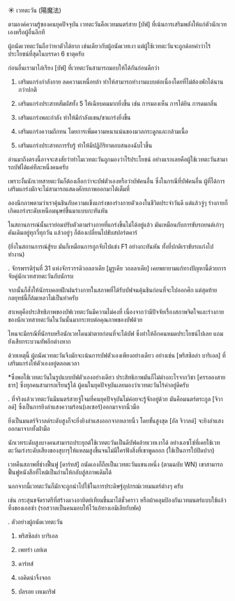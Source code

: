 ☀️ เวทตะวัน (陽魔法)

ตามองค์ความรู้ของคนยุคปัจจุบัน เวทตะวันคือเวทมนตร์สาย [บัฟ] ที่เน้นการเสริมพลังให้แก่ตัวนักเวทเองหรือผู้อื่นอีกที

ผู้ถนัดเวทตะวันถือว่าหาตัวได้ยาก เช่นเดียวกับผู้ถนัดเวทเงา แต่ผู้ใช้เวทตะวันจะถูกด้อยค่าว่าไร้ประโยชน์ที่สุดในบรรดา 6 ธาตุครับ

ก่อนอื่นเรามาไล่เรียง [บัฟ] ที่เวทตะวันสามารถมอบให้ได้กันก่อนดีกว่า

1. เสริมแกร่งกำลังกาย ลดความเหนื่อยล้า ทำให้สามารถทำงานแบบต่อเนื่องโดยที่ไม่ต้องพักได้นานกว่าปกติ

2. เสริมแกร่งประสาทสัมผัสทั้ง 5 ให้เฉียบคมมากยิ่งขึ้น เช่น การมองเห็น การได้ยิน การดมกลิ่น

3. เสริมแกร่งพละกำลัง ทำให้มีกำลังแขน/ขาแกร่งยิ่งขึ้น

4. เสริมแกร่งความถึกทน โดยการเพิ่มความหนาแน่นของมวลกระดูกและกล้ามเนื้อ

5. เสริมแกร่งประสาทการรับรู้ ทำให้มีปฏิกิริยาตอบสนองฉับไวขึ้น

อ่านมาถึงตรงนี้อาจจะสงสัยว่าทำไมเวทตะวันถูกมองว่าไร้ประโยชน์ อย่างแรกเลยคือผู้ใช้เวทตะวันสามารถบัฟได้แค่ทีละหนึ่งคนครับ

เพราะงั้นนักเวทสายตะวันก็ต้องเลือกว่าจะบัฟตัวเองหรือว่าบัฟคนอื่น ซึ่งในกรณีที่บัฟคนอื่น ผู้ที่ได้การเสริมแกร่งมักจะไม่สามารถแสดงศักยภาพออกมาได้เต็มที่

ลองนึกภาพตามว่าเราคุ้นชินกับความแข็งแกร่งของร่างกายตัวเองในชีวิตประจำวันดี แต่แล้วจู่ๆ ร่างกายก็เกิดแกร่งระดับเหนือมนุษย์ขึ้นมาแบบกะทันหัน

ในสถานการณ์นั้นเราย่อมปรับตัวตามร่างกายที่แกร่งขึ้นไม่ได้อยู่แล้ว มันเหมือนกับการขับรถยนต์เก่าๆ คันเดิมอยู่ทุกวี่ทุกวัน แล้วอยู่ๆ ก็ต้องเปลี่ยนไปขับสปอร์ตคาร์

(ยิ่งในสถานการณ์สู้รบ มันก็เหมือนการถูกจับไปแข่ง F1 อย่างกะทันหัน ทั้งที่ปกติเราขับรถเก๋งไปทำงาน)

.
จักรพรรดิรุ่นที่ 31 แห่งจักรวรรดิวอลลาเคีย [มูรูเคีย วอลลาเคีย] เคยพยายามแก้ทางปัญหานี้ด้วยการจับคู่นักเวทสายตะวันกับนักรบ

จากนั้นก็สั่งให้นักรบคอยฝึกฝนร่างกายในสภาพที่ได้รับบัฟจนคุ้นชินก่อนที่จะไปออกศึก แต่สุดท้ายกลยุทธ์นี้ก็ล้มเหลวไม่เป็นท่าครับ

สาเหตุคือประสิทธิภาพของบัฟเวทตะวันมีความไม่คงที่ เนื่องจากว่ามีปัจจัยเรื่องสภาพจิตใจและร่างกายของนักเวทสายตะวันในวันนั้นมากระทบต่อคุณภาพของบัฟด้วย

ไหนจะมีกรณีที่นักรบหรือนักเวทโดนฆ่าตายก่อนที่จะได้บัฟ ซึ่งทำให้อีกคนหมดประโยชน์ไปเลย แถมยังเสียกระบวนทัพอีกต่างหาก

ด้วยเหตุนี้ ผู้ถนัดเวทตะวันจึงมักจะเน้นการบัฟตัวเองเพียงอย่างเดียว อย่างเช่น [พริสซิลล่า บาริเอล] ที่เสริมแกร่งให้ตัวเองอยู่ตลอดเวลา

*ซึ่งพอใช้เวทตะวันในรูปแบบบัฟตัวเองอย่างเดียว ประสิทธิภาพมันก็ไม่ต่างอะไรจากวิชา [ครรลองสายธาร] ซึ่งทุกคนสามารถเรียนรู้ได้ ผู้คนในยุคปัจจุบันเลยมองว่าเวทตะวันไร้ค่าอยู่ดีครับ

.
ที่จริงแล้วเวทตะวันมีมนตร์สายจู่โจมที่คนยุคปัจจุบันไม่ค่อยจะรู้จักอยู่ด้วย มันคือมนตร์ตระกูล [จิวาลด์] ซึ่งเป็นการยิงลำแสงความร้อน(เลเซอร์)ออกมาจากนิ้วมือ

ยิ่งเป็นมนตร์จิวาลด์ระดับสูงก็จะยิ่งยิงลำแสงออกจากหลายนิ้ว โดยขั้นสูงสุด [อัล จิวาลด์] จะยิงลำแสงออกมาจากทั้งฝ่ามือ

นักเวทระดับสูงบางคนสามารถประยุกต์ใช้เวทตะวันเป็นดีบัฟคล้ายเวทเงาได้ อย่างเอซโซ่ที่เคยใช้เวทตะวันเร่งระดับเสียงของสุบารุให้แหลมสูงขึ้นจนไม่มีใครฟังสิ่งที่เขาพูดออก (ใช้เป็นการใบ้ปิดปาก)

เวทคืนสภาพที่ช่างฟื้นฟู [ดาร์ทส์] ถนัดเองก็ถือเป็นเวทตะวันแขนงหนึ่ง (ตามฉบับ WN) เขาสามารถฟื้นฟูหนังสือที่ไหม้เป็นถ่านให้กลับสู่สภาพเดิมได้

นอกจากนี้เวทตะวันก็มักจะถูกนำไปใช้ในการประดิษฐ์อุปกรณ์เวทมนตร์ต่างๆ ครับ

เช่น กระสุนขจัดราตรีที่สร้างดวงอาทิตย์เทียมขึ้นมาได้ชั่วคราว หรือผ้าคลุมป้องกันเวทมนตร์แบบใช้แล้วทิ้งของเอลซ่า (รอสวาลเป็นคนมอบให้ไว้แก้ทางเอมิเลียกับพัค)

.
ตัวอย่างผู้ถนัดเวทตะวัน

1. พริสซิลล่า บาริเอล

2. เพทร่า เลย์เต

3. ดาร์ทส์

4. เอคิดน่าจิ้งจอก

5. บัลรอย เทเมกริฟ
